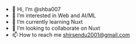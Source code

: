 - 👋 Hi, I’m @shba007
- 👀 I’m interested in Web and AI/ML
- 🌱 I’m currently learning Nuxt
- 💞️ I’m looking to collaborate on Nuxt
- 📫 How to reach me shirsendu2001@gmail.com

<!---
shba007/shba007 is a ✨ special ✨ repository because its `README.md` (this file) appears on your GitHub profile.
You can click the Preview link to take a look at your changes.
--->
